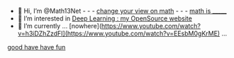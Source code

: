 
- 👋 Hi, I’m @Math13Net - - - [change your view on math](https://youtu.be/3icoSeGqQtY) - - - [math is _____](https://youtu.be/hB6bfw622fo)
- 👀 I’m interested in [Deep Learning : my OpenSource website](https://sites.google.com/view/introduction-deep-learning/accueil)
- 🌱 I’m currently ... [nowhere](https://www.youtube.com/watch?v=h3iDZhZzdFI](https://www.youtube.com/watch?v=EEsbM0gKrME) ...

[good have have fun](https://youtu.be/CwzjlmBLfrQ)

<!---
Math13Net/Math13Net is a ✨ special ✨ repository because its `README.md` (this file) appears on your GitHub profile.
You can click the Preview link to take a look at your changes.
--->


